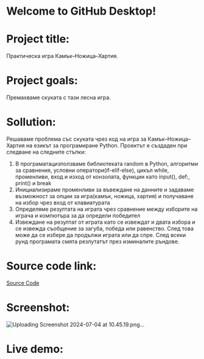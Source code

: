 # Welcome to GitHub Desktop!
# Project title: 
Практическа игра Камък–Ножица–Хартия.
# Project goals: 
Премахваме скуката с тази лесна игра.
# Sollution: 
Решаваме проблема със скуката чрез код на игра за Камък–Ножица–Хартия на езикът за програмиране Python.
Проектът е създаден при следване на следните стъпки:
1) В програматацизползваме библиотеката random в Python, алгоритми за сравнения, условни оператори(if-elif-else), цикъл while, променливи, вход и изход от конзолата, функции като input(), def:, print() и break
2) Инициализираме променливи за въвеждане на данните и задаваме възможност за опции за игра(камък, ножица, хартия) и получаване на избор чрез вход от клавиатурата
3) Определяме резултата на играта чрез сравнение между изборите на играча и компютъра за да определи победител
4) Извеждане на резултат от играта като се извеждат и двата избора и се извежда съобщение за загуба, победа или равенство. След това може да се избере да продължи играта или да спре. След всеки рунд програмата смята резлутатът през изминалите ръндове. 
# Source code link: 
[Source Code](rockPaperScissorsByMihail.py)
# Screenshot:
![Uploading Screenshot 2024-07-04 at 10.45.19.png…]()
# Live demo:
